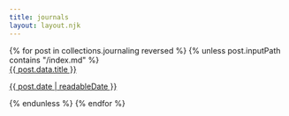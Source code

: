 ```yaml
---
title: journals
layout: layout.njk
---
```

<div class="post-list">
    {% for post in collections.journaling reversed %}
    {% unless post.inputPath contains "/index.md" %}
        <a href="{{ post.url }}" class="post-card-link">
        <div class="post-card">
            <div class="post-title">{{ post.data.title }}</div>
            <p class="post-date">{{ post.date | readableDate }}</p>
        </div>
        </a>
    {% endunless %}
    {% endfor %}
</div>
